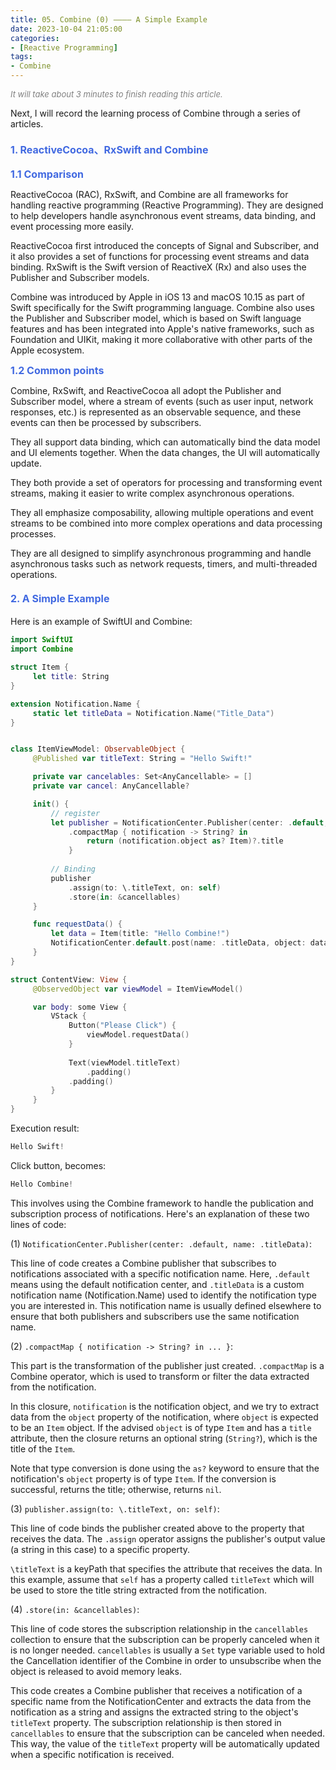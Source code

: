 ```yaml
---
title: 05. Combine (0) ———— A Simple Example
date: 2023-10-04 21:05:00
categories: 
- [Reactive Programming]
tags:
- Combine
---
```


<font color=gray size=2>*It will take about 3 minutes to finish reading this article.*</font>

Next, I will record the learning process of Combine through a series of articles.

#### <font size=3 color=#4169E1>1. ReactiveCocoa、RxSwift and Combine</font> 

<font size=3 color=#4169E1>**1.1 Comparison**</font>

ReactiveCocoa (RAC), RxSwift, and Combine are all frameworks for handling reactive programming (Reactive Programming). They are designed to help developers handle asynchronous event streams, data binding, and event processing more easily.

ReactiveCocoa first introduced the concepts of Signal and Subscriber, and it also provides a set of functions for processing event streams and data binding. RxSwift is the Swift version of ReactiveX (Rx) and also uses the Publisher and Subscriber models.

Combine was introduced by Apple in iOS 13 and macOS 10.15 as part of Swift specifically for the Swift programming language. Combine also uses the Publisher and Subscriber model, which is based on Swift language features and has been integrated into Apple's native frameworks, such as Foundation and UIKit, making it more collaborative with other parts of the Apple ecosystem.

<font size=3 color=#4169E1>**1.2 Common points**</font>

Combine, RxSwift, and ReactiveCocoa all adopt the Publisher and Subscriber model, where a stream of events (such as user input, network responses, etc.) is represented as an observable sequence, and these events can then be processed by subscribers.

They all support data binding, which can automatically bind the data model and UI elements together. When the data changes, the UI will automatically update.

They both provide a set of operators for processing and transforming event streams, making it easier to write complex asynchronous operations.

They all emphasize composability, allowing multiple operations and event streams to be combined into more complex operations and data processing processes.

They are all designed to simplify asynchronous programming and handle asynchronous tasks such as network requests, timers, and multi-threaded operations.

#### <font size=3 color=#4169E1>2. A Simple Example</font> 

Here is an example of SwiftUI and Combine:

```Swift
import SwiftUI
import Combine

struct Item {
     let title: String
}

extension Notification.Name {
     static let titleData = Notification.Name("Title_Data")
}


class ItemViewModel: ObservableObject {
     @Published var titleText: String = "Hello Swift!"

     private var cancelables: Set<AnyCancellable> = []
     private var cancel: AnyCancellable?

     init() {
         // register
         let publisher = NotificationCenter.Publisher(center: .default, name: .titleData)
             .compactMap { notification -> String? in
                 return (notification.object as? Item)?.title
             }
        
         // Binding
         publisher
             .assign(to: \.titleText, on: self)
             .store(in: &cancellables)
     }

     func requestData() {
         let data = Item(title: "Hello Combine!")
         NotificationCenter.default.post(name: .titleData, object: data)
     }
}

struct ContentView: View {
     @ObservedObject var viewModel = ItemViewModel()

     var body: some View {
         VStack {
             Button("Please Click") {
                 viewModel.requestData()
             }
            
             Text(viewModel.titleText)
                 .padding()
             .padding()
         }
     }
}
```
Execution result:

```Swift
Hello Swift!
```

Click button, becomes:

```Swift
Hello Combine!
```

This involves using the Combine framework to handle the publication and subscription process of notifications. Here's an explanation of these two lines of code:

(1) `NotificationCenter.Publisher(center: .default, name: .titleData)`:

   This line of code creates a Combine publisher that subscribes to notifications associated with a specific notification name. Here, `.default` means using the default notification center, and `.titleData` is a custom notification name (Notification.Name) used to identify the notification type you are interested in. This notification name is usually defined elsewhere to ensure that both publishers and subscribers use the same notification name.

(2) `.compactMap { notification -> String? in ... }`:

  This part is the transformation of the publisher just created. `.compactMap` is a Combine operator, which is used to transform or filter the data extracted from the notification.

  In this closure, `notification` is the notification object, and we try to extract data from the `object` property of the notification, where `object` is expected to be an `Item` object. If the advised `object` is of type `Item` and has a `title` attribute, then the closure returns an optional string (`String?`), which is the title of the `Item`.

  Note that type conversion is done using the `as?` keyword to ensure that the notification's `object` property is of type `Item`. If the conversion is successful, returns the title; otherwise, returns `nil`.

(3) `publisher.assign(to: \.titleText, on: self)`:

  This line of code binds the publisher created above to the property that receives the data. The `.assign` operator assigns the publisher's output value (a string in this case) to a specific property.

  `\titleText` is a keyPath that specifies the attribute that receives the data. In this example, assume that `self` has a property called `titleText` which will be used to store the title string extracted from the notification.

(4) `.store(in: &cancellables)`:

  This line of code stores the subscription relationship in the `cancellables` collection to ensure that the subscription can be properly canceled when it is no longer needed. `cancellables` is usually a `Set` type variable used to hold the Cancellation identifier of the Combine in order to unsubscribe when the object is released to avoid memory leaks.


This code creates a Combine publisher that receives a notification of a specific name from the NotificationCenter and extracts the data from the notification as a string and assigns the extracted string to the object's `titleText` property. The subscription relationship is then stored in `cancellables` to ensure that the subscription can be canceled when needed. This way, the value of the `titleText` property will be automatically updated when a specific notification is received.